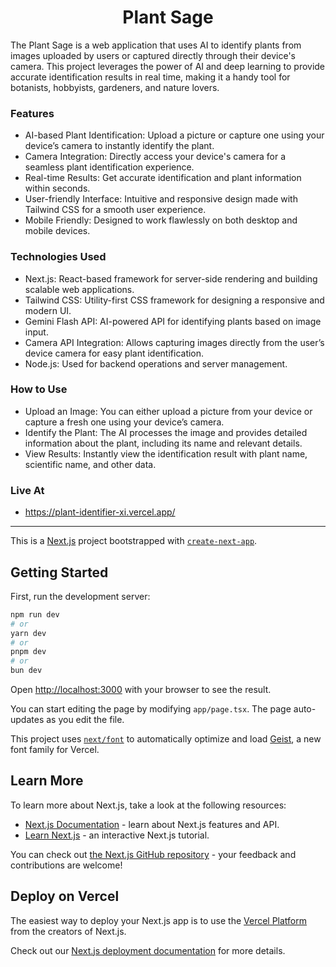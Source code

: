 <h1 align="center">Plant Sage</h1>

The Plant Sage is a web application that uses AI to identify plants from images uploaded by users or captured directly through their device's camera. This project leverages the power of AI and deep learning to provide accurate identification results in real time, making it a handy tool for botanists, hobbyists, gardeners, and nature lovers.

<h3>Features</h3>

- AI-based Plant Identification: Upload a picture or capture one using your device’s camera to instantly identify the plant.
- Camera Integration: Directly access your device's camera for a seamless plant identification experience.
- Real-time Results: Get accurate identification and plant information within seconds.
- User-friendly Interface: Intuitive and responsive design made with Tailwind CSS for a smooth user experience.
- Mobile Friendly: Designed to work flawlessly on both desktop and mobile devices.

<h3>Technologies Used</h3>

- Next.js: React-based framework for server-side rendering and building scalable web applications.
- Tailwind CSS: Utility-first CSS framework for designing a responsive and modern UI.
- Gemini Flash API: AI-powered API for identifying plants based on image input.
- Camera API Integration: Allows capturing images directly from the user’s device camera for easy plant identification.
- Node.js: Used for backend operations and server management.

<h3>How to Use</h3>

- Upload an Image: You can either upload a picture from your device or capture a fresh one using your device’s camera.
- Identify the Plant: The AI processes the image and provides detailed information about the plant, including its name and relevant details.
- View Results: Instantly view the identification result with plant name, scientific name, and other data.

<h3>Live At</h3>

- https://plant-identifier-xi.vercel.app/

<hr>

This is a [Next.js](https://nextjs.org) project bootstrapped with [`create-next-app`](https://nextjs.org/docs/app/api-reference/cli/create-next-app).

## Getting Started

First, run the development server:

```bash
npm run dev
# or
yarn dev
# or
pnpm dev
# or
bun dev
```

Open [http://localhost:3000](http://localhost:3000) with your browser to see the result.

You can start editing the page by modifying `app/page.tsx`. The page auto-updates as you edit the file.

This project uses [`next/font`](https://nextjs.org/docs/app/building-your-application/optimizing/fonts) to automatically optimize and load [Geist](https://vercel.com/font), a new font family for Vercel.

## Learn More

To learn more about Next.js, take a look at the following resources:

- [Next.js Documentation](https://nextjs.org/docs) - learn about Next.js features and API.
- [Learn Next.js](https://nextjs.org/learn) - an interactive Next.js tutorial.

You can check out [the Next.js GitHub repository](https://github.com/vercel/next.js) - your feedback and contributions are welcome!

## Deploy on Vercel

The easiest way to deploy your Next.js app is to use the [Vercel Platform](https://vercel.com/new?utm_medium=default-template&filter=next.js&utm_source=create-next-app&utm_campaign=create-next-app-readme) from the creators of Next.js.

Check out our [Next.js deployment documentation](https://nextjs.org/docs/app/building-your-application/deploying) for more details.
